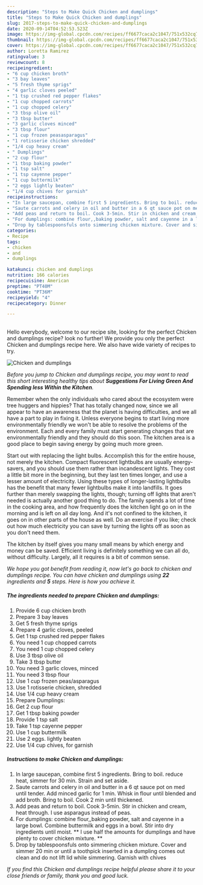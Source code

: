 ```yaml
---
description: "Steps to Make Quick Chicken and dumplings"
title: "Steps to Make Quick Chicken and dumplings"
slug: 2017-steps-to-make-quick-chicken-and-dumplings
date: 2020-09-14T04:52:53.523Z
image: https://img-global.cpcdn.com/recipes/ff6677caca2c1047/751x532cq70/chicken-and-dumplings-recipe-main-photo.jpg
thumbnail: https://img-global.cpcdn.com/recipes/ff6677caca2c1047/751x532cq70/chicken-and-dumplings-recipe-main-photo.jpg
cover: https://img-global.cpcdn.com/recipes/ff6677caca2c1047/751x532cq70/chicken-and-dumplings-recipe-main-photo.jpg
author: Loretta Ramirez
ratingvalue: 3
reviewcount: 8
recipeingredient:
- "6 cup chicken broth"
- "3 bay leaves"
- "5 fresh thyme sprigs"
- "4 garlic cloves peeled"
- "1 tsp crushed red pepper flakes"
- "1 cup chopped carrots"
- "1 cup chopped celery"
- "3 tbsp olive oil"
- "3 tbsp butter"
- "3 garlic cloves minced"
- "3 tbsp flour"
- "1 cup frozen peasasparagus"
- "1 rotisserie chicken shredded"
- "1/4 cup heavy cream"
- " Dumplings"
- "2 cup flour"
- "1 tbsp baking powder"
- "1 tsp salt"
- "1 tsp cayenne pepper"
- "1 cup buttermilk"
- "2 eggs lightly beaten"
- "1/4 cup chives for garnish"
recipeinstructions:
- "In large saucepan, combine first 5 ingredients. Bring to boil. reduce heat, simmer for 30 min. Strain and set aside."
- "Saute carrots and celery in oil and butter in a 6 qt sauce pot on med until tender. Add minced garlic for 1 min. Whisk in flour until blended and add broth. Bring to boil. Cook 2 min until thickened."
- "Add peas and return to boil. Cook 3-5min. Stir in chicken and cream, heat through. I use asparagus instead of peas."
- "For dumplings: combine flour,,baking powder, salt and cayenne in a large bowl. Combine buttermilk and eggs in a bowl. Stir into dry ingredients until moist. ** I use half the amounts for dumplings and have plenty to cover chicken mixture. **"
- "Drop by tablespoonsfuls onto simmering chicken mixture. Cover and simmer 20 min or until a toothpick inserted in a dumpling comes out clean and do not lift lid while simmering. Garnish with chives"
categories:
- Recipe
tags:
- chicken
- and
- dumplings

katakunci: chicken and dumplings 
nutrition: 166 calories
recipecuisine: American
preptime: "PT40M"
cooktime: "PT36M"
recipeyield: "4"
recipecategory: Dinner

---
```

<br>
Hello everybody, welcome to our recipe site, looking for the perfect Chicken and dumplings recipe? look no further! We provide you only the perfect Chicken and dumplings recipe here. We also have wide variety of recipes to try.
<br>


![Chicken and dumplings](https://img-global.cpcdn.com/recipes/ff6677caca2c1047/751x532cq70/chicken-and-dumplings-recipe-main-photo.jpg)

<i>Before you jump to Chicken and dumplings recipe, you may want to read this short interesting healthy tips about 
<strong>Suggestions For Living Green And Spending less Within the Kitchen</strong>.</i>
</br>

Remember when the only individuals who cared about the ecosystem were tree huggers and hippies? That has totally changed now, since we all appear to have an awareness that the planet is having difficulties, and we all have a part to play in fixing it. Unless everyone begins to start living more environmentally friendly we won't be able to resolve the problems of the environment. Each and every family must start generating changes that are environmentally friendly and they should do this soon. The kitchen area is a good place to begin saving energy by going much more green.

Start out with replacing the light bulbs. Accomplish this for the entire house, not merely the kitchen. Compact fluorescent lightbulbs are usually energy-savers, and you should use them rather than incandescent lights. They cost a little bit more in the beginning, but they last ten times longer, and use a lesser amount of electricity. Using these types of longer-lasting lightbulbs has the benefit that many fewer lightbulbs make it into landfills. It goes further than merely swapping the lights, though; turning off lights that aren't needed is actually another good thing to do. The family spends a lot of time in the cooking area, and how frequently does the kitchen light go on in the morning and is left on all day long. And it's not confined to the kitchen, it goes on in other parts of the house as well. Do an exercise if you like; check out how much electricity you can save by turning the lights off as soon as you don't need them.

The kitchen by itself gives you many small means by which energy and money can be saved. Efficient living is definitely something we can all do, without difficulty. Largely, all it requires is a bit of common sense.


<i>We hope you got benefit from reading it, now let's go back to chicken and dumplings recipe. You can have chicken and dumplings using <strong>22</strong> ingredients and <strong>5</strong> steps. Here is how you achieve it.
</i>

##### The ingredients needed to prepare Chicken and dumplings:

1. Provide 6 cup chicken broth
1. Prepare 3 bay leaves
1. Get 5 fresh thyme sprigs
1. Prepare 4 garlic cloves, peeled
1. Get 1 tsp crushed red pepper flakes
1. You need 1 cup chopped carrots
1. You need 1 cup chopped celery
1. Use 3 tbsp olive oil
1. Take 3 tbsp butter
1. You need 3 garlic cloves, minced
1. You need 3 tbsp flour
1. Use 1 cup frozen peas/asparagus
1. Use 1 rotisserie chicken, shredded
1. Use 1/4 cup heavy cream
1. Prepare  Dumplings:
1. Get 2 cup flour
1. Get 1 tbsp baking powder
1. Provide 1 tsp salt
1. Take 1 tsp cayenne pepper
1. Use 1 cup buttermilk
1. Use 2 eggs. lightly beaten
1. Use 1/4 cup chives, for garnish


##### Instructions to make Chicken and dumplings:

1. In large saucepan, combine first 5 ingredients. Bring to boil. reduce heat, simmer for 30 min. Strain and set aside.
1. Saute carrots and celery in oil and butter in a 6 qt sauce pot on med until tender. Add minced garlic for 1 min. Whisk in flour until blended and add broth. Bring to boil. Cook 2 min until thickened.
1. Add peas and return to boil. Cook 3-5min. Stir in chicken and cream, heat through. I use asparagus instead of peas.
1. For dumplings: combine flour,,baking powder, salt and cayenne in a large bowl. Combine buttermilk and eggs in a bowl. Stir into dry ingredients until moist. ** I use half the amounts for dumplings and have plenty to cover chicken mixture. **
1. Drop by tablespoonsfuls onto simmering chicken mixture. Cover and simmer 20 min or until a toothpick inserted in a dumpling comes out clean and do not lift lid while simmering. Garnish with chives


<i>If you find this Chicken and dumplings recipe helpful please share it to your close friends or family, thank you and good luck.</i>
